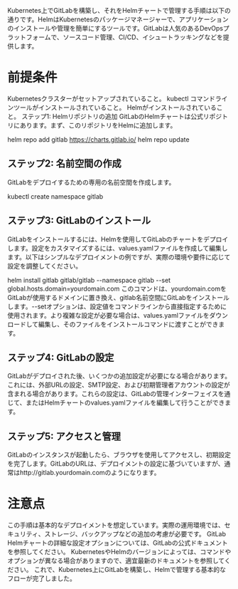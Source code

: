 Kubernetes上でGitLabを構築し、それをHelmチャートで管理する手順は以下の通りです。HelmはKubernetesのパッケージマネージャーで、アプリケーションのインストールや管理を簡単にするツールです。GitLabは人気のあるDevOpsプラットフォームで、ソースコード管理、CI/CD、イシュートラッキングなどを提供します。

# 前提条件
Kubernetesクラスターがセットアップされていること。
kubectl コマンドラインツールがインストールされていること。
Helmがインストールされていること。
ステップ1: Helmリポジトリの追加
GitLabのHelmチャートは公式リポジトリにあります。まず、このリポジトリをHelmに追加します。


helm repo add gitlab https://charts.gitlab.io/
helm repo update
## ステップ2: 名前空間の作成
GitLabをデプロイするための専用の名前空間を作成します。


kubectl create namespace gitlab
## ステップ3: GitLabのインストール
GitLabをインストールするには、Helmを使用してGitLabのチャートをデプロイします。設定をカスタマイズするには、values.yamlファイルを作成して編集します。以下はシンプルなデプロイメントの例ですが、実際の環境や要件に応じて設定を調整してください。


helm install gitlab gitlab/gitlab --namespace gitlab --set global.hosts.domain=yourdomain.com
このコマンドは、yourdomain.comをGitLabが使用するドメインに置き換え、gitlab名前空間にGitLabをインストールします。--setオプションは、設定値をコマンドラインから直接指定するために使用されます。より複雑な設定が必要な場合は、values.yamlファイルをダウンロードして編集し、そのファイルをインストールコマンドに渡すことができます。

## ステップ4: GitLabの設定
GitLabがデプロイされた後、いくつかの追加設定が必要になる場合があります。これには、外部URLの設定、SMTP設定、および初期管理者アカウントの設定が含まれる場合があります。これらの設定は、GitLabの管理インターフェイスを通じて、またはHelmチャートのvalues.yamlファイルを編集して行うことができます。

## ステップ5: アクセスと管理
GitLabのインスタンスが起動したら、ブラウザを使用してアクセスし、初期設定を完了します。GitLabのURLは、デプロイメントの設定に基づいていますが、通常はhttp://gitlab.yourdomain.comのようになります。

# 注意点
この手順は基本的なデプロイメントを想定しています。実際の運用環境では、セキュリティ、ストレージ、バックアップなどの追加の考慮が必要です。
GitLab Helmチャートの詳細な設定オプションについては、GitLabの公式ドキュメントを参照してください。
KubernetesやHelmのバージョンによっては、コマンドやオプションが異なる場合がありますので、適宜最新のドキュメントを参照してください。
これで、Kubernetes上にGitLabを構築し、Helmで管理する基本的なフローが完了しました。